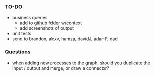### TO-DO

* business queries
    * add to github folder w/context
    * add screenshots of output
* unit tests
* send to brandon, alexv, hamza, davidJ, adamP, dad

### Questions

* when adding new processes to the graph, should you duplicate the input / output and merge, or draw a connector?
